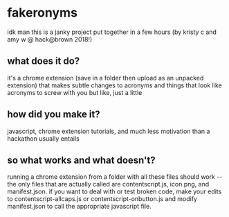 # fakeronyms
idk man this is a janky project put together in a few hours
(by kristy c and amy w @ hack@brown 2018!)

## what does it do?
it's a chrome extension (save in a folder then upload as an unpacked extension) that makes subtle changes to acronyms and things that look like acronyms to screw with you but like, just a little

## how did you make it?
javascript, chrome extension tutorials, and much less motivation than a hackathon usually entails

## so what works and what doesn't?
running a chrome extension from a folder with all these files should work -- the only files that are actually called are contentscript.js, icon.png, and manifest.json. if you want to deal with or test broken code, make your edits to contentscript-allcaps.js or contentscript-onbutton.js and modify manifest.json to call the appropriate javascript file.
